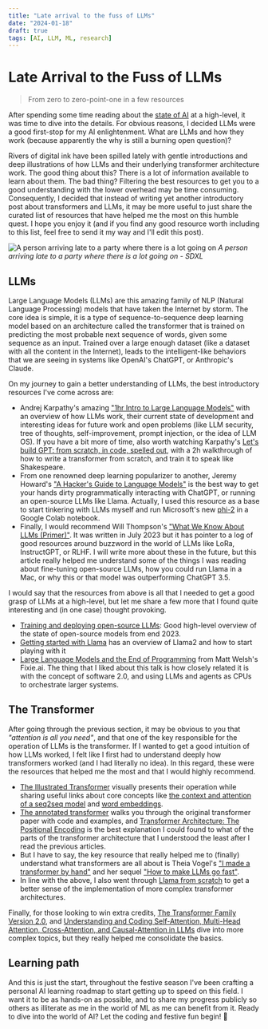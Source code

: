 ```yaml
---
title: "Late arrival to the fuss of LLMs"
date: "2024-01-18"
draft: true
tags: [AI, LLM, ML, research]
---
```


# Late Arrival to the Fuss of LLMs
> From zero to zero-point-one in a few resources

After spending some time reading about the [state of AI](./2023-12-07-state-ai.md) at a high-level, it was time to dive into the details. For obvious reasons, I decided LLMs were a good first-stop for my AI enlightenment. What are LLMs and how they work (because apparently the why is still a burning open question)?

Rivers of digital ink have been spilled lately with gentle introductions and deep illustrations of how LLMs and their underlying transformer architecture work. The good thing about this? There is a lot of information available to learn about them. The bad thing? Filtering the best resources to get you to a good understanding with the lower overhead may be time consuming. Consequently, I decided that instead of writing yet another introductory post about transformers and LLMs, it may be more useful to just share the curated list of resources that have helped me the most on this humble quest. I hope you enjoy it (and if you find any good resource worth including to this list, feel free to send it my way and I'll edit this post). 

![A person arriving late to a party where there is a lot going on](../images/llm-arrive-late.png)
*A person arriving late to a party where there is a lot going on - SDXL*

##  LLMs
Large Language Models (LLMs) are this amazing family of NLP (Natural Language Processing) models that have taken the Internet by storm. The core idea is simple, it is a type of sequence-to-sequence deep learning model based on an architecture called the transformer that is trained on predicting the most probable next sequence of words, given some sequence as an input. Trained over a large enough dataset (like a dataset with all the content in the Internet), leads to the intelligent-like behaviors that we are seeing in systems like OpenAI's ChatGPT, or Anthropic's Claude.

On my journey to gain a better understanding of LLMs, the best introductory resources I've come across are:
- Andrej Karpathy's amazing ["1hr Intro to Large Language Models"](https://www.youtube.com/watch?v=zjkBMFhNj_g) with an overview of how LLMs work, their current state of development and interesting ideas for future work and open problems (like LLM security, tree of thoughts, self-improvement, prompt injection, or the idea of LLM OS). If you have a bit more of time, also worth watching Karpathy's [Let's build GPT: from scratch, in code, spelled out](https://www.youtube.com/watch?v=kCc8FmEb1nY), with a 2h walkthrough of how to write a transformer from scratch, and train it to speak like Shakespeare.
- From one renowned deep learning popularizer to another, Jeremy Howard's ["A Hacker's Guide to Language Models"](https://www.youtube.com/watch?v=jkrNMKz9pWU) is the best way to get your hands dirty programmatically interacting with ChatGPT, or running an open-source LLMs like Llama. Actually, I used this resource as a base to start tinkering with LLMs myself and run Microsoft's new [phi-2](https://www.microsoft.com/en-us/research/blog/phi-2-the-surprising-power-of-small-language-models/) in a Google Colab notebook. 
- Finally, I would recommend Will Thompson's ["What We Know About LLMs (Primer)"](https://willthompson.name/what-we-know-about-llms-primer). It was written in July 2023 but it has pointer to a log of good resources around buzzword in the world of LLMs like LoRa, InstructGPT, or RLHF. I will write more about these in the future, but this article really helped me understand some of the things I was reading about fine-tuning open-source LLMs, how you could run Llama in a Mac, or why this or that model was outperforming ChatGPT 3.5.

I would say that the resources from above is all that I needed to get a good grasp of LLMs at a high-level, but let me share a few more that I found quite interesting and (in one case) thought provoking.
- [Training and deploying open-source LLMs](https://www.youtube.com/watch?v=Ma4clS-IdhA): Good high-level overview of the state of open-source models from end 2023.
- [Getting started with Llama](https://ai.meta.com/llama/get-started/) has an overview of Llama2 and how to start playing with it
- [Large Language Models and the End of Programming](https://www.youtube.com/watch?v=JhCl-GeT4jw) from Matt Welsh's Fixie.ai. The thing that I liked about this talk is how closely related it is with the concept of software 2.0, and using LLMs and agents as CPUs to orchestrate larger systems.

## The Transformer
After going through the previous section, it may be obvious to you that _"attention is all you need"_, and that one of the key responsible for the operation of LLMs is the transformer. If I wanted to get a good intuition of how LLMs worked, I felt like I first had to understand deeply how transformers worked (and I had literally no idea). In this regard, these were the resources that helped me the most and that I would highly recommend.
- [The Illustrated Transformer](https://jalammar.github.io/illustrated-transformer/) visually presents their operation while sharing useful links about core concepts like [the context and attention of a seq2seq model](https://machinelearningmastery.com/what-are-word-embeddings/) and [word embeddings](https://machinelearningmastery.com/what-are-word-embeddings/).
- [The annotated transformer](https://nlp.seas.harvard.edu/2018/04/03/attention.html) walks you through the original transformer paper with code and examples, and [Transformer Architecture: The Positional Encoding](https://kazemnejad.com/blog/transformer_architecture_positional_encoding/) is the best explanation I could found to what of the parts of the transformer architecture that I understood the least after I read the previous articles.
- But I have to say, the key resource that really helped me to (finally) understand what transformers are all about is Theia Vogel's ["I made a transformer by hand"](https://vgel.me/posts/handmade-transformer/) and her sequel ["How to make LLMs go fast"](https://vgel.me/posts/faster-inference/). 
- In line with the above, I also went through [Llama from scratch](https://blog.briankitano.com/llama-from-scratch/) to get a better sense of the implementation of more complex transformer architectures.

Finally, for those looking to win extra credits, [The Transformer Family Version 2.0](https://lilianweng.github.io/posts/2023-01-27-the-transformer-family-v2/), and [Understanding and Coding Self-Attention, Multi-Head Attention, Cross-Attention, and Causal-Attention in LLMs](https://magazine.sebastianraschka.com/p/understanding-and-coding-self-attention) dive into more complex topics, but they really helped me consolidate the basics.

## Learning path
And this is just the start, throughout the festive season I've been crafting a personal AI learning roadmap to start getting up to speed on this field. I want it to be as hands-on as possible, and to share my progress publicly so others as illiterate as me in the world of ML as me can benefit from it. Ready to dive into the world of AI? Let the coding and festive fun begin! 🎉
